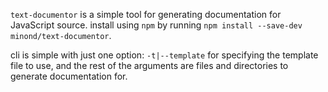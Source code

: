 `text-documentor` is a simple tool for generating documentation for JavaScript
source. install using `npm` by running `npm install --save-dev
minond/text-documentor`.

cli is simple with just one option: `-t|--template` for specifying the template
file to use, and the rest of the arguments are files and directories to
generate documentation for.
